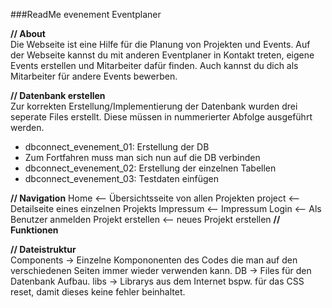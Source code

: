 ###ReadMe evenement Eventplaner



**// About**  
Die Webseite ist eine Hilfe für die Planung von Projekten und Events. Auf der Webseite kannst du mit anderen Eventplaner in Kontakt treten, eigene Events erstellen und Mitarbeiter dafür finden. Auch kannst du dich als Mitarbeiter für andere Events bewerben.  


**// Datenbank erstellen**  
Zur korrekten Erstellung/Implementierung der Datenbank wurden drei seperate Files erstellt. Diese müssen in nummerierter Abfolge ausgeführt werden.  

- dbconnect_evenement_01: Erstellung der DB  
- Zum Fortfahren muss man sich nun auf die DB verbinden  
- dbconnect_evenement_02: Erstellung der einzelnen Tabellen  
- dbconnect_evenement_03: Testdaten einfügen  

**// Navigation**
Home <-- Übersichtsseite von allen Projekten
  project <-- Detailseite eines einzelnen Projekts
Impressum <-- Impressum
Login <-- Als Benutzer anmelden
Projekt erstellen <-- neues Projekt erstellen
**// Funktionen**  


**// Dateistruktur**  
Components -> Einzelne Kompononenten des Codes die man auf den verschiedenen Seiten immer wieder verwenden kann.
DB -> Files für den Datenbank Aufbau.
libs -> Librarys aus dem Internet bspw. für das CSS reset, damit dieses keine fehler beinhaltet.
